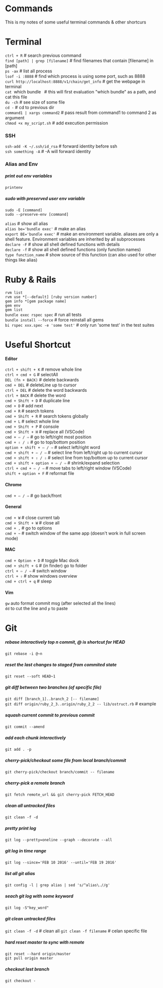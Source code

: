 # Commands
This is my notes of some useful terminal commands & other shortcurs

# Terminal
`ctrl + R`    # search previous command <br>
`find [path] | grep [filename]`     # find filenames that contain [filename] in [path] <br>
`ps -ax`    # list all process <br>
`lsof -i :8888`     # find which process is using some port, such as 8888 <br>
`curl http://localhost:8888/v1/chain/get_info`      # get the webpage in terminal <br>
`cat `which bundle` `   # this will first evaluation "which bundle" as a path, and cat this file <br>
`du -ch`     # see size of some file <br>
`cd -`       # cd to previous dir <br>
`command1 | xargs command2`     # pass result from command1 to command 2 as argument <br>
`chmod +x my_script.sh`         # add execution permission <br>

### SSH
`ssh-add -K ~/.ssh/id_rsa`  # forward identity before ssh <br>
`ssh something -A`  # -A will forward identity <br>

### Alias and Env
##### print out env variables
`printenv` 

##### sudo with preserved user env variable
`sudo -E [command]`<br>
`sudo --preserve-env [command]`

`alias`     # show all alias <br>
`alias be='bundle exec'`    # make an alias <br>
`export BE='bundle exec'`    # make an environment variable. aliases are only a shell feature. Environment variables are inherited by all subprocesses <br>
`declare -F`    # show all shell defined functions with details <br>
`declare -f`    # show all shell defined functions (only function names) <br>
`type function_name`    # show source of this function (can also used for other things like alias) <br>



# Ruby & Rails
`rvm list` <br>
`rvm use *[--default] [ruby version number]` <br>
`gem info *[gem package name]` <br>
`gem env` <br>
`gem list` <br>
`bundle exec rspec spec`    # run all tests <br>
`bundle install --force`    # force reinstall all gems <br>
`bi rspec xxx.spec -e 'some test'`  # only run 'some test' in the test suites


# Useful Shortcut
#### Editor
`ctrl + shift + K`  # remove whole line <br>
`ctrl + cmd + G`    # selectAll <br>
`DEL (fn + BACK)`   # delete backwards <br>
`cmd + DEL`         # deleteLine up to cursor <br>
`ctrl + DEL`        # delete the word backwards <br>
`ctrl + BACK`       # delete the word <br>
`cmd + Shift + D`   # duplicate line <br>
`cmd + D`           # add next <br>
`cmd + R`           # search tokens <br>
`cmd + Shift + R`   # search tokens globally <br>
`cmd + L`           # select whole line <br>
`cmd + Shift + P`   # console <br>
`cmd + Shift + H`   # replace all (VSCode) <br>
`cmd + ⇦ / ⇨`      # go to left/right most position <br>
`cmd + ⇧ / ⇩`      # go to top/bottom position<br>
`option + shift + ⇦ / ⇨`   # select left/right word <br>
`cmd + shift + ⇦ / ⇨`      # select line from left/right up to current cursor <br>
`cmd + shift + ⇧ / ⇩`      # select line from top/bottom up to current cursor<br>
`cmd + shift + option + ⇦ / ⇨`      # shrink/expand selection <br>
`ctrl + cmd + ⇦ / ⇨`       # move tabs to left/right window (VSCode) <br>
`shift + option + F`        # reformat file <br>

#### Chrome
`cmd + ⇦ / ⇨`      # go back/front <br>

#### General
`cmd + W`           # close current tab <br>
`cmd + Shift + W`   # close all <br>
`cmd + ,`           # go to options <br>
`cmd + ~`           # switch window of the same app (doesn't work in full screen mode) <br>

#### MAC
`cmd + Option + D`  # toggle Mac dock <br>
`cmd + shift + G`   # (in finder) go to folder <br>
`ctrl + ⇦ / ⇨`     # switch window <br>
`ctrl + ⇧`         # show windows overview <br>
`cmd + ctrl + q`    # sleep <br>

#### Vim
`gw` auto format commit msg (after selected all the lines) <br>
`dd` to cut the line and `p` to paste <br>


# Git
##### rebase interactively top n commit, @ is shortcut for HEAD
`git rebase -i @~n`

##### reset the last changes to staged from commited state 
`git reset --soft HEAD~1`   

##### git diff between two branches (of specific file)
`git diff [branch_1]..branch_2 [-- filename]`   
`git diff origin/ruby_2_3..origin/ruby_2_2 -- lib/ostruct.rb`   # example

##### squash current commit to previous commit
`git commit --amend`    

##### add each chunk interactively
`git add . -p`          

##### cherry-pick/checkout some file from local branch/commit
`git cherry-pick/checkout branch/commit -- filename`<br>

##### cherry-pick a remote branch
`git fetch remote_url && git cherry-pick FETCH_HEAD` <br>

##### clean all untracked files
`git clean -f -d`

##### pretty print log
`git log --pretty=oneline --graph --decorate --all`

##### git log in time range
`git log --since='FEB 10 2016' --until='FEB 19 2016'`

##### list all git alias
`git config -l | grep alias | sed 's/^alias\.//g'`

##### seach git log with some keyword
`git log -S"key_word"`

##### git clean untracked files
`git clean -f -d`   # clean all
`git clean -f filename` # celan specific file

##### hard reset master to sync with remote
```
git reset --hard origin/master
git pull origin master
```

##### checkout last branch
`git checkout -`

